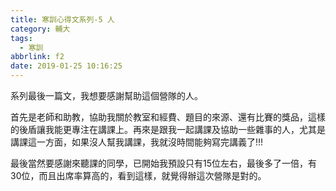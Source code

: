 ```yaml
---
title: 寒訓心得文系列-5 人
category: 輔大
tags:
  - 寒訓
abbrlink: f2
date: 2019-01-25 10:16:25
---
```

系列最後一篇文，我想要感謝幫助這個營隊的人。
<!-- more -->
首先是老師和助教，協助我關於教室和經費、題目的來源、還有比賽的獎品，這樣的後盾讓我能更專注在講課上。再來是跟我一起講課及協助一些雜事的人，尤其是講課這一方面，如果沒人幫我講課，我就沒時間能夠寫完講義了!!!

最後當然要感謝來聽課的同學，已開始我預設只有15位左右，最後多了一倍，有30位，而且出席率算高的，看到這樣，就覺得辦這次營隊是對的。